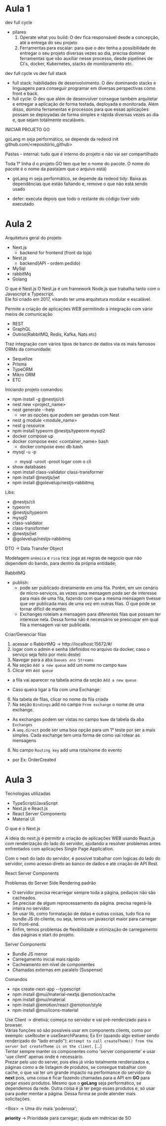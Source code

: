 # Aula 1

dev full cycle

- pilares
  1. Operate what you build: O dev fica responsável desde a concepção, até a entrega do seu projeto
  2. Ferramentas para escalar: para que o dev tenha a possibilidade de entregar o seu projeto diversas vezes ao dia, precisa dominar ferramentas que vão auxiliar nesse processo, desde pipelines de CI's, docker, Kubernetes, stacks de monitoramento etc.

dev full cycle vs dev full stack

- full stack: habilidades de desenvolvimento. O dev dominando stacks e linguagens para conseguir programar em diversas perspectivas como front e back.
- full cycle: O dev que além de desenvolver consegue também arquitetar e entregar a aplicação de forma testada, deployada e monitorada. Além disso, domina ferramentas e processos para que essas aplicações possam se deployadas de forma simples e rápida diversas vezes ao dia e, que sejam totalmente escaláveis.

INICIAR PROJETO GO

goLang m seja performático, se depende da redeod init github.com/<repositório_github>

Pastas - internal: tudo que é interno do projeto e não vai ser compartilhado

Toda 1° linha d o projeto GO tem que ter o nome do pacote. O nome do pacote é o nome da pasta(em que o arquivo está)

- goLang m seja performático, se depende da redeod tidy: Baixa as dependências que estão faltando e, remove o que não está sendo usado

- defer: executa depois que todo o restante do código tiver sido executado

# Aula 2

Arquitetura geral do projeto

- Next.js
  - backend for frontend (front da loja)
- Nest.js
  - backend(API - ordem pedido)
- MySql
- rabbitMq
- Golang

O que é Nest.js
O Nest.ja é um framework Node.js que trabalha tanto com o Javascript e Typescript.  
Ele foi criado em 2017, visando ter uma arquitetura modular e escalável.

Permite a criação de aplicações WEB permitindo a integração com vário meios de comunicação

- REST
- GraphQL
- Outros(RabbitMQ, Redis, Kafka, Nats etc)

Traz integração com vários tipos de banco de dados via os mais famosos ORMs da comunidade:

- Sequelize
- Prisma
- TypeORM
- Mikro ORM
- ETC

Iniciando projeto
comandos:

- npm install -g @nestjs/cli
- nest new <project_name>
- nest generate --help
  - ver as opções que podem ser geradas com Nest
- nest g module <module_name>
- nest g resource <!-- gera já tudo, módulos, controllers, services etc -->
- npm install typeorm @nestjs/typeorm mysql2
- docker compose up
- docker compose exec <container_name> bash
  - docker compose exec db bash
- mysql -u<user> -p<password>
  - mysql -uroot -proot
    logar com o cli
- show databases
- npm install class-validator class-transformer
- npm install @nestjs/jwt
- npm install @golevelup/nestjs-rabbitmq

Libs:

- @nestjs/cli
- typeorm
- @nestjs/typeorm
- mysql2
- class-validator
- class-transformer
- @nestjs/jwt
- @golevelup/nestjs-rabbitmq

DTO -> Data Transfer Object

Modelagem `anêmica` e `rica`
rica: joga as regras de negocio que não dependem do bando, para dentro da própria entidade;

RabbitMQ

- publish:
  - pode ser publicado diretamente em uma fila. Porém, em um cenário de micro-serviços, as vezes uma mensagem pode ser de interesse para mais de uma fila, fazendo com que a mesma mensagem tivesse que ver publicada mais de uma vez em outras filas. O que pode se tornar difícil de manter.
  - Exchanges roteiam a mensagem para diferentes filas que possam ter interesse nela. Dessa forma não é necessário se preocupar em qual fila a mensagem vai ser publicada.

Criar/Gerenciar filas

1. acessar o RabbirtMQ -> http://localhost:15672/#/
2. logar com o admin e senha (definidos no arquivo da docker, caso o serviço seja feito por meio deste)
3. Navegar para a aba `Queues ans Streams`
4. Na seção `Add a new queue` add um nome no campo `Name`
5. Clicar em `Add queue`

- a fila vai aparecer na tabela acima da seção `Add a new queue`

- Caso queira ligar a fila com uma Exchange:

6. Na tabela de filas, clicar no nome da fila criada
7. Na seção `Bindings` add no campo `From exchange` o nome de uma exchange.

- As exchanges podem ser vistas no campo `Name` da tabela da aba `Exchanges`
- A `amq.direct` pode ser uma boa opção para um 1° teste por ser a mais simples. Cada exchange tem uma forma de como vai rotear as mensagens

8. No campo `Routing key` add uma rota/nome do evento

- por Ex: OrderCreated

# Aula 3

Tecnologias utilizadas

- TypeScript/JavaScript
- Next.js e React.js
- React Server Components
- Material UI

O que é o Next.js

A ideia do next.js é permitir a criação de aplicações WEB usando React.js com renderização do lado do servidor, ajudando a resolver problemas antes enfrentados com aplicações Single Page Application.

Com o next do lado do servidor, é possível trabalhar com logicas do lado do servidor, como acesso direto ao banco de dados e até criação de API Rest.

React Server Components

Problemas do Server Side Rendering padrão

- O servidor precisa recarregar sempre toda a página, pedaços não são cacheados.
- Se precisar de algum reprocessamento da página. precisa regerá-la inteira no servidor.
- Se usar lib, como formatação de datas e outras coisas, tudo fica no bundle JS do cliente, ou seja, temos um javascript maior para carregar no front-end.
- Enfim, temos problemas de flexibilidade e otimização de carregamento das páginas e start do projeto.

Server Components

- Bundle JS menor
- Carregamento inicial mais rápido
- Cacheamento em nível de componentes
- Chamadas externas em paralelo (Suspense)

Comandos

- npx create-next-app --typescript
- npm install @mui/material-nextjs @emotion/cache
- npm install @mui/material
- npm install @emotion/react @emotion/style
- npm install @mui/icons-material

Use Client -> diretiva; começa no servidor e vai pré-renderizado para o browser.  
Várias funções só são possíveis usar em components clients, como por exemplo: useRouter e useSearchParams;
Ex Err (quando algo estiver sendo renderizado do "lado errado"): `Attempt to call createTheme() from the server but createTheme is on the client.` [...]  
Tentar sempre manter os componentes como 'server componente' e usar 'use client' apenas onde é necessário.  
Prezar pelo uso do server, pois eles já virão totalmente renderizados e, páginas como a de listagem de produtos, se consegue trabalhar com cache, o que vai ter um grande impacto na performance do servidor do **next** pois, uma coisa é ficar fazendo chamadas para a API em **GO** para pegar esses produtos. Mesmo que o **goLang** seja performático, se dependemos da rede. Outra coisa é já ter pego esses produtos e, só usar para poder montar a página. Dessa forma se pode atender mais solicitações.

\<Box\> -> Uma div mais 'poderosa';

**priority** -> Prioridade para carregar; ajuda em métricas de SO
